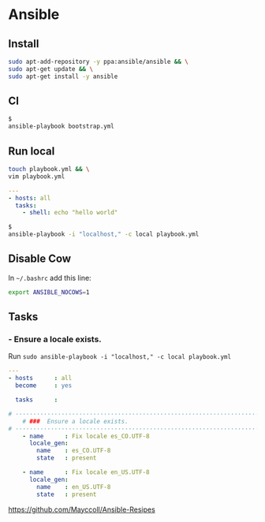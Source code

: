 Ansible
=======

## Install

```bash
sudo apt-add-repository -y ppa:ansible/ansible && \
sudo apt-get update && \
sudo apt-get install -y ansible
```


## CI

```bash
$
ansible-playbook bootstrap.yml
```

## Run local

```bash
touch playbook.yml && \
vim playbook.yml
```

```yml
---
- hosts: all
  tasks:
    - shell: echo "hello world"
```

```bash
$
ansible-playbook -i "localhost," -c local playbook.yml
```

## Disable Cow

In ```~/.bashrc``` add this line:

```bash
export ANSIBLE_NOCOWS=1
```

## Tasks

### - Ensure a locale exists.

Run ```sudo ansible-playbook -i "localhost," -c local playbook.yml```

```yml
---
- hosts      : all
  become     : yes

  tasks      :

# ··············································································
    # ###  Ensure a locale exists.
# ··············································································
    - name      : Fix locale es_CO.UTF-8
      locale_gen:
        name    : es_CO.UTF-8
        state   : present

    - name      : Fix locale en_US.UTF-8
      locale_gen:
        name    : en_US.UTF-8
        state   : present


```

https://github.com/Mayccoll/Ansible-Resipes
